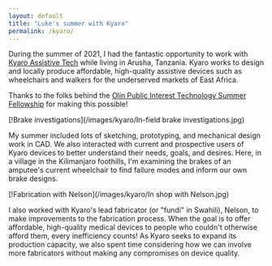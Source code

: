 ```yaml
---
layout: default
title: "Luke's summer with Kyaro"
permalink: /kyaro/
---
```


During the summer of 2021, I had the fantastic opportunity to work with [Kyaro Assistive Tech](http://kyaroassistive.org) while living in Arusha, Tanzania. Kyaro works to design and locally produce affordable, high-quality assistive devices such as wheelchairs and walkers for the underserved markets of East Africa.

Thanks to the folks behind the [Olin Public Interest Technology Summer Fellowship](http://pint.olin.edu/fellowship/) for making this possible!

[!Brake investigations](/images/kyaro/In-field brake investigations.jpg)

My summer included lots of sketching, prototyping, and mechanical design work in CAD. We also interacted with current and prospective users of Kyaro devices to better understand their needs, goals, and desires. Here, in a village in the Kilimanjaro foothills, I'm examining the brakes of an amputee's current wheelchair to find failure modes and inform our own brake designs.

[!Fabrication with Nelson](/images/kyaro/In shop with Nelson.jpg)

I also worked with Kyaro's lead fabricator (or "fundi" in Swahili), Nelson, to make improvements to the fabrication process. When the goal is to offer affordable, high-quality medical devices to people who couldn't otherwise afford them, every inefficiency counts! As Kyaro seeks to expand its production capacity, we also spent time considering how we can involve more fabricators without making any compromises on device quality.
